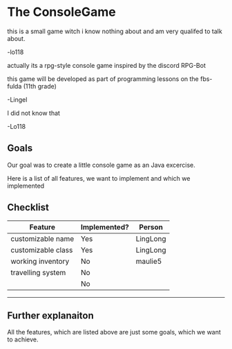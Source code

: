 # The ConsoleGame
this is a small game witch i know nothing about and am very qualifed to talk about.

-lo118


actually its a rpg-style console game inspired by the discord RPG-Bot

this game will be developed as part of programming lessons on the fbs-fulda (11th grade)

-Lingel

I did not know that

-Lo118

## Goals
Our goal was to create a little console game as an Java excercise.

Here is a list of all features, we want to implement and which we implemented 

## Checklist
|Feature |Implemented?|Person|
|---|---|---|
|customizable name|Yes|LingLong|
|customizable class|Yes|LingLong|
|working inventory|No|maulie5|
|travelling system|No||
||No||

***

## Further explanaiton
All the features, which are listed above are just some goals, which we want to achieve. 

